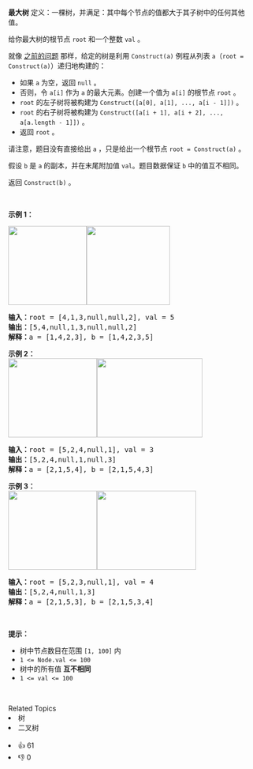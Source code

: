 <p><strong>最大树</strong> 定义：一棵树，并满足：其中每个节点的值都大于其子树中的任何其他值。</p>

<p>给你最大树的根节点 <code>root</code> 和一个整数 <code>val</code> 。</p>

<p>就像 <a href="https://leetcode.cn/problems/maximum-binary-tree/" target="_blank">之前的问题</a> 那样，给定的树是利用 <code>Construct(a)</code>&nbsp;例程从列表&nbsp;<code>a</code>（<code>root = Construct(a)</code>）递归地构建的：</p>

<ul>
	<li>如果 <code>a</code> 为空，返回&nbsp;<code>null</code> 。</li>
	<li>否则，令&nbsp;<code>a[i]</code> 作为 <code>a</code> 的最大元素。创建一个值为&nbsp;<code>a[i]</code>&nbsp;的根节点 <code>root</code> 。</li>
	<li><code>root</code>&nbsp;的左子树将被构建为&nbsp;<code>Construct([a[0], a[1], ..., a[i - 1]])</code> 。</li>
	<li><code>root</code>&nbsp;的右子树将被构建为&nbsp;<code>Construct([a[i + 1], a[i + 2], ..., a[a.length - 1]])</code> 。</li>
	<li>返回&nbsp;<code>root</code> 。</li>
</ul>

<p>请注意，题目没有直接给出 <code>a</code> ，只是给出一个根节点&nbsp;<code>root = Construct(a)</code> 。</p>

<p>假设 <code>b</code> 是 <code>a</code> 的副本，并在末尾附加值 <code>val</code>。题目数据保证 <code>b</code> 中的值互不相同。</p>

<p>返回&nbsp;<code>Construct(b)</code> 。</p>

<p>&nbsp;</p>

<p><strong>示例 1：</strong></p>

<p><strong><img alt="" src="https://assets.leetcode-cn.com/aliyun-lc-upload/uploads/2019/02/23/maximum-binary-tree-1-1.png" style="height: 160px; width: 159px;" /><img alt="" src="https://assets.leetcode-cn.com/aliyun-lc-upload/uploads/2019/02/23/maximum-binary-tree-1-2.png" style="height: 160px; width: 169px;" /></strong></p>

<pre>
<strong>输入：</strong>root = [4,1,3,null,null,2], val = 5
<strong>输出：</strong>[5,4,null,1,3,null,null,2]
<strong>解释：</strong>a = [1,4,2,3], b = [1,4,2,3,5]</pre>

<p><strong>示例 2：<br />
<img alt="" src="https://assets.leetcode-cn.com/aliyun-lc-upload/uploads/2019/02/23/maximum-binary-tree-2-1.png" style="height: 160px; width: 180px;" /><img alt="" src="https://assets.leetcode-cn.com/aliyun-lc-upload/uploads/2019/02/23/maximum-binary-tree-2-2.png" style="height: 160px; width: 214px;" /></strong></p>

<pre>
<strong>输入：</strong>root = [5,2,4,null,1], val = 3
<strong>输出：</strong>[5,2,4,null,1,null,3]
<strong>解释：</strong>a = [2,1,5,4], b = [2,1,5,4,3]</pre>

<p><strong>示例 3：<br />
<img alt="" src="https://assets.leetcode-cn.com/aliyun-lc-upload/uploads/2019/02/23/maximum-binary-tree-3-1.png" style="height: 160px; width: 180px;" /><img alt="" src="https://assets.leetcode-cn.com/aliyun-lc-upload/uploads/2019/02/23/maximum-binary-tree-3-2.png" style="height: 160px; width: 201px;" /></strong></p>

<pre>
<strong>输入：</strong>root = [5,2,3,null,1], val = 4
<strong>输出：</strong>[5,2,4,null,1,3]
<strong>解释：</strong>a = [2,1,5,3], b = [2,1,5,3,4]
</pre>

<p>&nbsp;</p>

<p><strong>提示：</strong></p>

<ul>
	<li>树中节点数目在范围 <code>[1, 100]</code> 内</li>
	<li><code>1 &lt;= Node.val &lt;= 100</code></li>
	<li>树中的所有值 <strong>互不相同</strong></li>
	<li><code>1 &lt;= val &lt;= 100</code></li>
</ul>

<p>&nbsp;</p>
<div><div>Related Topics</div><div><li>树</li><li>二叉树</li></div></div><br><div><li>👍 61</li><li>👎 0</li></div>